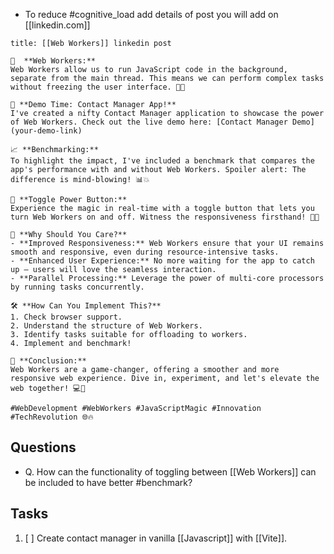 

- To reduce #cognitive_load add details of post you will add on [[linkedin.com]]

```ad-info
title: [[Web Workers]] linkedin post

🔧  **Web Workers:**
Web Workers allow us to run JavaScript code in the background, separate from the main thread. This means we can perform complex tasks without freezing the user interface. 🚀💼

📇 **Demo Time: Contact Manager App!**
I've created a nifty Contact Manager application to showcase the power of Web Workers. Check out the live demo here: [Contact Manager Demo](your-demo-link)

📈 **Benchmarking:**
To highlight the impact, I've included a benchmark that compares the app's performance with and without Web Workers. Spoiler alert: The difference is mind-blowing! 📊💥

🔄 **Toggle Power Button:**
Experience the magic in real-time with a toggle button that lets you turn Web Workers on and off. Witness the responsiveness firsthand! 🔄🚦

🎩 **Why Should You Care?**
- **Improved Responsiveness:** Web Workers ensure that your UI remains smooth and responsive, even during resource-intensive tasks.
- **Enhanced User Experience:** No more waiting for the app to catch up – users will love the seamless interaction.
- **Parallel Processing:** Leverage the power of multi-core processors by running tasks concurrently.

🛠️ **How Can You Implement This?**
1. Check browser support.
2. Understand the structure of Web Workers.
3. Identify tasks suitable for offloading to workers.
4. Implement and benchmark!

🚀 **Conclusion:**
Web Workers are a game-changer, offering a smoother and more responsive web experience. Dive in, experiment, and let's elevate the web together! 💻🚀

#WebDevelopment #WebWorkers #JavaScriptMagic #Innovation #TechRevolution 🌐🔥
```

## Questions
- Q. How can the functionality of toggling between [[Web Workers]] can be included to have better #benchmark? 
## Tasks
1. [ ] Create contact manager in vanilla [[Javascript]] with [[Vite]].
